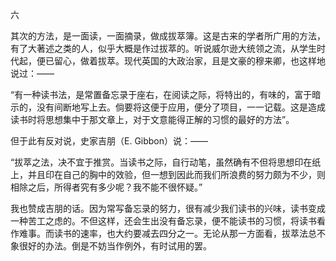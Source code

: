 六

  

其次的方法，是一面读，一面摘录，做成拔萃簿。这是古来的学者所广用的方法，有了大著述之类的人，似乎大概是作过拔萃的。听说威尔逊大统领之流，从学生时代起，便已留心，做着拔萃。现代英国的大政治家，且是文豪的穆来卿，也这样地说过：——

  

“有一种读书法，是常置备忘录于座右，在阅读之际，将特出的，有味的，富于暗示的，没有间断地写上去。倘要将这便于应用，便分了项目，一一记载。这是造成读书时将思想集中于那文章上，对于文意能得正解的习惯的最好的方法”。

但于此有反对说，史家吉朋（E. Gibbon）说：——

  

“拔萃之法，决不宜于推赏。当读书之际，自行动笔，虽然确有不但将思想印在纸上，并且印在自己的胸中的效验，但一想到因此而我们所浪费的努力颇为不少，则相除之后，所得者究有多少呢？我不能不很怀疑。”

  

我也赞成吉朋的话。因为常写备忘录的努力，很有减少我们读书的兴味，读书变成一种苦工之虑的。不但这样，还会生出没有备忘录，便不能读书的习惯，将读书看作难事。而读书的速率，也大约要减去四分之一。无论从那一方面看，拔萃法总不象很好的办法。倒是不妨当作例外，有时试用的罢。